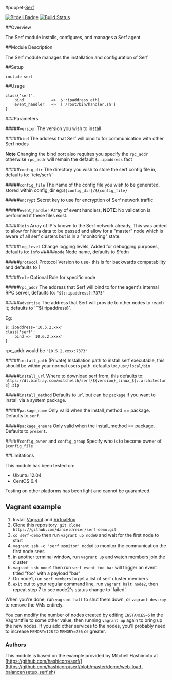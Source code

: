#puppet-[Serf](http://www.serfdom.io)

[![Bitdeli Badge](https://d2weczhvl823v0.cloudfront.net/davidcollom/puppet-serf/trend.png)](https://bitdeli.com/free "Bitdeli Badge")
[![Build Status](https://travis-ci.org/davidcollom/puppet-serf.png?branch=master)](https://travis-ci.org/davidcollom/puppet-serf)

##Overview

The Serf module installs, configures, and manages a Serf agent.

##Module Description

The Serf module manages the installation and configuration of Serf

##Setup
```puppet
include serf
```

##Usage
```puppet
class{'serf':
    bind            =>  $::ipaddress_eth1
    event_handler   =>  ['/root/bin/handler.sh']
}
```

###Parameters

#####`version`
The version you wish to install

#####`bind`
The address that Serf will bind to for communication with other Serf nodes

__Note__ Changing the bind port also requires you specify the `rpc_addr` otherwise `rpc_addr` will remain the default `$::ipaddress` fact

#####`config_dir`
The directory you wish to store the serf config file in, defaults to: '/etc/serf/'

#####`config_file`
The name of the config file you wish to be generated, stored within config_dir
eg:```${config_dir}/${config_file}```

#####`encrypt`
Secret key to use for encryption of Serf network traffic

#####`event_handler`
Array of event handlers, **NOTE**: No validation is performed if these files exist.

#####`join`
Array of IP's known to the Serf network already, This was added to allow for hiera data to be passed and allow for a "master" node which is aware of all serf clusters but is in a "monitoring" state.

#####`log_level`
Change logging levels, Added for debugging purposes, defaults to: ```info```
#####`node`
Node name, defaults to $fqdn

#####`protocol`
Protocol Version to use- this is for backwards compatability and defaults to 1

#####`role`
Optional Role for specific node

#####`rpc_addr`
The address that Serf will bind to for the agent's internal RPC server, defaults to: ```"${::ipaddress}:7373"```

#####`advertise`
The address that Serf will provide to other nodes to reach it; defaults to ```${::ipaddress}`.

Eg:
```
$::ipaddress='10.5.2.xxx'
class{'serf':
    bind => '10.6.2.xxxx'
}
```
rpc_addr would be ```'10.5.2.xxxx:7373'```


#####`install_path` (Private)
Installation path to install serf executable, this should be within your normal users path.
defaults to: ```/usr/local/bin```

#####`install_url`
Where to download serf from, this defaults to: ```https://dl.bintray.com/mitchellh/serf/${version}_linux_${::architecture}.zip```

#####`install_method`
Defaults to `url` but can be `package` if you want to install via a system package.

#####`package_name`
Only valid when the install_method == package. Defaults to `serf`.

#####`package_ensure`
Only valid when the install_method == package. Defaults to `present`.

#####`config_owner` and `config_group`
Specify who is to become owner of ```$config_file```

##Limitations

This module has been tested on:

* Ubuntu 12.04
* CentOS 6.4

Testing on other platforms has been light and cannot be guaranteed.

## Vagrant example

1. Install [Vagrant](http://vagrantup.com) and [VirtualBox](http://virtualbox.org)
2. Clone this repository: `git clone https://github.com/danieldreier/serf-demo.git`
3. `cd serf-demo` then run `vagrant up node0` and wait for the first node to start
4. `vagrant ssh -c 'serf monitor' node0` to monitor the communication the first node sees
5. in another terminal window, run `vagrant up` and watch members join the cluster
6. `vagrant ssh node1` then run `serf event foo bar` will trigger an event titled "foo" with a payload "bar"
7. On node1, run `serf members` to get a list of serf cluster members
8. `exit` out to your regular command line, run `vagrant halt node2`, then repeat step 7 to see node2's status change to 'failed'.

When you're done, run `vagrant halt` to shut them down, or `vagrant destroy` to remove the VMs entirely.

You can modify the number of nodes created by editing `INSTANCES=5` in the Vagrantfile to some other value, then running `vagrant up` again to bring up the new nodes. If you add other services to the nodes, you'll probably need to increase `MEMORY=128` to `MEMORY=256` or greater.


### Authors


This module is based on the example provided by Mitchell Hashimoto at [https://github.com/hashicorp/serf/](https://github.com/hashicorp/serf/blob/master/demo/web-load-balancer/setup_serf.sh)
